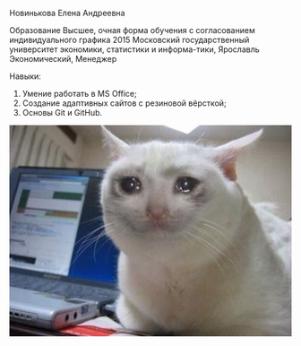 Новинькова Елена Андреевна

Образование
Высшее, очная форма обучения с согласованием индивидуального графика
2015	Московский государственный университет экономики, статистики и информа-тики, Ярославль
Экономический, Менеджер 

Навыки:
1. Умение работать в MS Office;
2. Создание адаптивных сайтов с резиновой вёрсткой;
3. Основы Git и GitHub.

![Logo](https://github.com/Novinkova/CV/blob/main/img/cat.jpg?raw=true)

